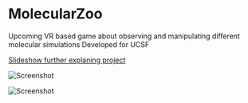 # MolecularZoo
Upcoming VR based game about observing and manipulating different molecular simulations
Developed for UCSF

[Slideshow further explaning project](https://docs.google.com/presentation/d/17LfzmEJb8sQKcDEA1Cqd1C8A-G_OUWWQNspxNu6t7a8/edit?usp=sharing)

![Screenshot](https://imgur.com/EnGKwxE "Title")






![Screenshot](http://imgur.com/HCMVloP.jpg "Title")
